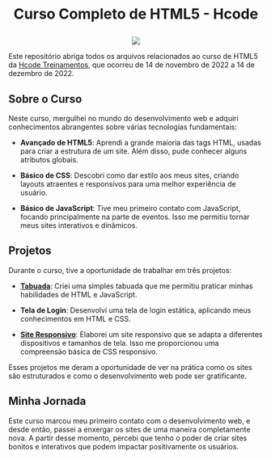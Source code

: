 # <p align="center">Curso Completo de HTML5 - Hcode</p>

<p align="center">
    <img src="https://github.com/GabrielLima5/curso-html5-hcode/blob/main/Certificado/certificado.jpg">
</p>
Este repositório abriga todos os arquivos relacionados ao curso de HTML5 da <a href="https://hcode.com.br/">Hcode Treinamentos</a>, que ocorreu de 14 de novembro de 2022 a 14 de dezembro de 2022.

## Sobre o Curso
Neste curso, mergulhei no mundo do desenvolvimento web e adquiri conhecimentos abrangentes sobre várias tecnologias fundamentais:

* **Avançado de HTML5**: Aprendi a grande maioria das tags HTML, usadas para criar a estrutura de um site. Além disso, pude conhecer alguns atributos globais.

* **Básico de CSS**: Descobri como dar estilo aos meus sites, criando layouts atraentes e responsivos para uma melhor experiência de usuário.

* **Básico de JavaScript**: Tive meu primeiro contato com JavaScript, focando principalmente na parte de eventos. Isso me permitiu tornar meus sites interativos e dinâmicos.

## Projetos
Durante o curso, tive a oportunidade de trabalhar em três projetos:

* **<a href="https://github.com/GabrielLima5/tabuada-hcode">Tabuada</a>**: Criei uma simples tabuada que me permitiu praticar minhas habilidades de HTML e JavaScript.

* **Tela de Login**: Desenvolvi uma tela de login estática, aplicando meus conhecimentos em HTML e CSS.

* **<a href="https://github.com/GabrielLima5/site-responsivo-hcode">Site Responsivo</a>**: Elaborei um site responsivo que se adapta a diferentes dispositivos e tamanhos de tela. Isso me proporcionou uma compreensão básica de CSS responsivo.

Esses projetos me deram a oportunidade de ver na prática como os sites são estruturados e como o desenvolvimento web pode ser gratificante.

## Minha Jornada
Este curso marcou meu primeiro contato com o desenvolvimento web, e desde então, passei a enxergar os sites de uma maneira completamente nova. A partir desse momento, percebi que tenho o poder de criar sites bonitos e interativos que podem impactar positivamente os usuários.
